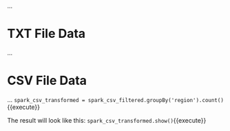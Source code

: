 ...

# TXT File Data

...

# CSV File Data

...
`spark_csv_transformed = spark_csv_filtered.groupBy('region').count()`{{execute}}

The result will look like this:
`spark_csv_transformed.show()`{{execute}}

